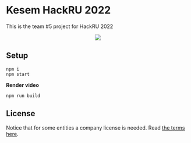 # Kesem HackRU 2022
This is the team #5 project for HackRU 2022

<p align="center">
  <a href="https://github.com/remotion-dev/logo">
    <img src="https://github.com/remotion-dev/logo/raw/main/withtitle/element-0.png">
  </a>
</p>


## Setup

```console
npm i
npm start
```

**Render video**

```console
npm run build
```

## License

Notice that for some entities a company license is needed. Read [the terms here](https://github.com/remotion-dev/remotion/blob/main/LICENSE.md).
